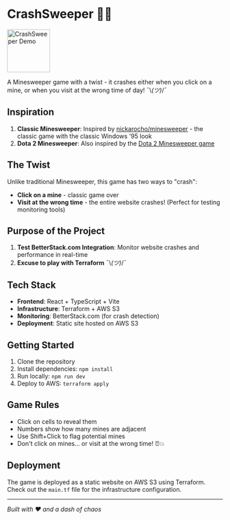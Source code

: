 # CrashSweeper 🚨💥

<img src=".github/assets/techies-dota2.gif" alt="CrashSweeper Demo" width="100" />

A Minesweeper game with a twist - it crashes either when you click on a mine, or when you visit at the wrong time of day! ¯\\_(ツ)_/¯

## Inspiration

1. **Classic Minesweeper**: Inspired by [nickarocho/minesweeper](https://github.com/nickarocho/minesweeper) - the classic game with the classic Windows '95 look
2. **Dota 2 Minesweeper**: Also inspired by the [Dota 2 Minesweeper game](https://www.youtube.com/watch?v=Csmo4y1ufpU)

## The Twist

Unlike traditional Minesweeper, this game has two ways to "crash":
- **Click on a mine** - classic game over
- **Visit at the wrong time** - the entire website crashes! (Perfect for testing monitoring tools)

## Purpose of the Project

1. **Test BetterStack.com Integration**: Monitor website crashes and performance in real-time
2. **Excuse to play with Terraform** ¯\\_(ツ)_/¯

## Tech Stack

- **Frontend**: React + TypeScript + Vite
- **Infrastructure**: Terraform + AWS S3
- **Monitoring**: BetterStack.com (for crash detection)
- **Deployment**: Static site hosted on AWS S3

## Getting Started

1. Clone the repository
2. Install dependencies: `npm install`
3. Run locally: `npm run dev`
4. Deploy to AWS: `terraform apply`

## Game Rules

- Click on cells to reveal them
- Numbers show how many mines are adjacent
- Use Shift+Click to flag potential mines
- Don't click on mines... or visit at the wrong time! ⏰💥

## Deployment

The game is deployed as a static website on AWS S3 using Terraform. Check out the `main.tf` file for the infrastructure configuration.

---

*Built with ❤️ and a dash of chaos*
